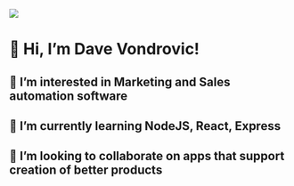 ![](https://komarev.com/ghpvc/?username=sindat&color=brightgreen)
# 👋 Hi, I’m Dave Vondrovic!
## 👀 I’m interested in Marketing and Sales automation software
## 🌱 I’m currently learning NodeJS, React, Express
## 💞️ I’m looking to collaborate on apps that support creation of better products

<!---
sindat/sindat is a ✨ special ✨ repository because its `README.md` (this file) appears on your GitHub profile.
You can click the Preview link to take a look at your changes.
--->
